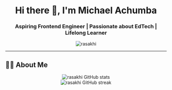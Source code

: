 <!-- PROFILE HEADER -->
<h1 align="center">Hi there 👋, I'm Michael Achumba</h1>
<h3 align="center">Aspiring Frontend Engineer | Passionate about EdTech | Lifelong Learner</h3>

<p align="center">
  <img src="https://komarev.com/ghpvc/?username=rasakhi&label=Profile%20views&color=0e75b6&style=flat" alt="rasakhi" />
</p>

---

<!-- ABOUT ME -->
## 👨‍💻 About Me

<p align="center"> <img src="https://github-readme-stats.vercel.app/api?username=rasakhi&show_icons=true&theme=github_dark&hide_border=true" alt="rasakhi GitHub stats" /> <br/> <img src="https://github-readme-streak-stats.herokuapp.com/?user=rasakhi&theme=dark&hide_border=true" alt="rasakhi GitHub streak" /> </p>


<!---
rasakhi/rasakhi is a ✨ special ✨ repository because its `README.md` (this file) appears on your GitHub profile.
You can click the Preview link to take a look at your changes.
--->
